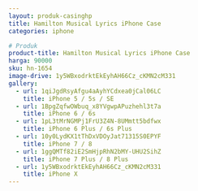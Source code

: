```yaml
---
layout: produk-casinghp
title: Hamilton Musical Lyrics iPhone Case
categories: iphone

# Produk
product-title: Hamilton Musical Lyrics iPhone Case
harga: 90000
sku: hn-1654
image-drive: 1y5WBxodrktEkEyhAH66Cz_cKMN2cM331
gallery:
  - url: 1qiJgdRsyAfgu4aAyhYCdxea0jCal06LC
    title: iPhone 5 / 5s / SE
  - url: 1BpgZqfwOWbuq_x8YVgwpAPuzhehl3t7a
    title: iPhone 6 / 6s
  - url: 1pL3tMrNGMPj1FrU3Z4N-8UMmtt5bdfwx
    title: iPhone 6 Plus / 6s Plus
  - url: 10y0LydKX1tThDxVDOyJat71315S0EPYF
    title: iPhone 7 / 8
  - url: 1ggQMTf82iE2SmHjpRhN2bMY-UHU2SihZ
    title: iPhone 7 Plus / 8 Plus
  - url: 1y5WBxodrktEkEyhAH66Cz_cKMN2cM331
    title: iPhone X
---
```

